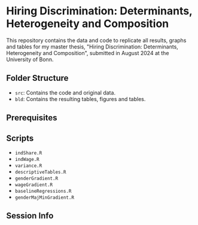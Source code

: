 # Hiring Discrimination: Determinants, Heterogeneity and Composition
This repository contains the data and code to replicate all results, graphs and tables for my master thesis, "Hiring Discrimination: Determinants, Heterogeneity and Composition", submitted in August 2024 at the University of Bonn.

## Folder Structure
* `src`: Contains the code and original data.
* `bld`: Contains the resulting tables, figures and tables.

## Prerequisites


## Scripts
* `indShare.R`
* `indWage.R`
* `variance.R`
* `descriptiveTables.R`
* `genderGradient.R`
* `wageGradient.R`
* `baselineRegressions.R`
* `genderMajMinGradient.R`

## Session Info

